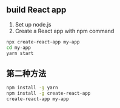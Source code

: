 ## build React app
1. Set up node.js
2. Create a React app with npm command
```bash
npx create-react-app my-app
cd my-app
yarn start
```
## 第二种方法
```bash
npm install -g yarn
npm install -g create-react-app
create-react-app my-app
```